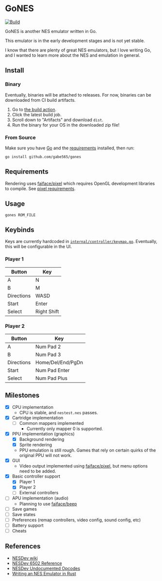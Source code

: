 # GoNES

[![Build](https://github.com/gabe565/gones/actions/workflows/build.yml/badge.svg)](https://github.com/gabe565/gones/actions/workflows/build.yml)

GoNES is another NES emulator written in Go.

This emulator is in the early development stages and is not yet stable.

I know that there are plenty of great NES emulators, but I love writing Go,
and I wanted to learn more about the NES and emulation in general.

## Install

### Binary

Eventually, binaries will be attached to releases.
For now, binaries can be downloaded from CI build artifacts.
1. Go to [the build action](https://github.com/gabe565/gones/actions/workflows/build.yml).
2. Click the latest build job.
3. Scroll down to "Artifacts" and download `dist`.
4. Run the binary for your OS in the downloaded zip file!

### From Source

Make sure you have [Go](https://go.dev/doc/install) and the [requirements](#requirements) installed, then run:

```shell
go install github.com/gabe565/gones
```

## Requirements

Rendering uses [faiface/pixel](https://github.com/faiface/pixel) which requires
OpenGL development libraries to compile.
See [pixel requirements](https://github.com/faiface/pixel#requirements).

## Usage

```shell
gones ROM_FILE
```

## Keybinds

Keys are currently hardcoded in [`internal/controller/keymap.go`](./internal/controller/keymap.go).
Eventually, this will be configurable in the UI.

### Player 1

| Button     | Key         |
|------------|-------------|
| A          | N           |
| B          | M           |
| Directions | WASD        |
| Start      | Enter       |
| Select     | Right Shift |

### Player 2

| Button     | Key               |
|------------|-------------------|
| A          | Num Pad 2         |
| B          | Num Pad 3         |
| Directions | Home/Del/End/PgDn |
| Start      | Num Pad Enter     |
| Select     | Num Pad Plus      |

## Milestones

- [x] CPU implementation
  - CPU is stable, and `nestest.nes` passes.
- [x] Cartridge implementation
  - [ ] Common mappers implemented
    - Currently only mapper 0 is supported.
- [x] PPU implementation (graphics)
  - [x] Background rendering 
  - [x] Sprite rendering
  - PPU emulation is still rough. Games that rely on certain quirks of the
    original PPU will not work.
- [x] GUI
  - Video output implemented using [faiface/pixel](https://github.com/faiface/pixel), but menu options need to be added.
- [x] Basic controller support
  - [x] Player 1
  - [x] Player 2
  - [ ] External controllers
- [ ] APU implementation (audio)
  - Planning to use [faiface/beep](https://github.com/faiface/beep)
- [ ] Save games
- [ ] Save states
- [ ] Preferences (remap controllers, video config, sound config, etc)
- [ ] Battery support
- [ ] Cheats

## References

- [NESDev wiki](https://www.nesdev.org/wiki/Nesdev_Wiki)
- [NESDev 6502 Reference](https://www.nesdev.org/obelisk-6502-guide/)
- [NESDev Undocumented Opcodes](https://www.nesdev.org/undocumented_opcodes.txt)
- [Writing an NES Emulator in Rust](https://bugzmanov.github.io/nes_ebook/)
